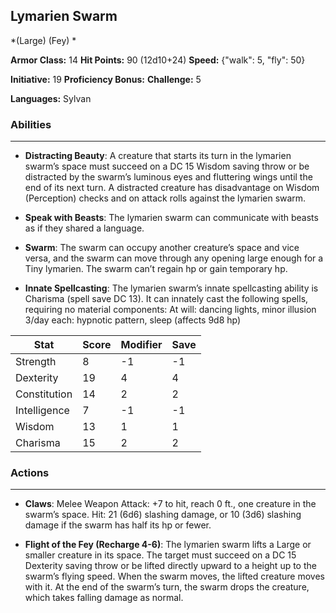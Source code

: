## Lymarien Swarm
*(Large) (Fey) *

**Armor Class:** 14
**Hit Points:** 90 (12d10+24)
**Speed:** {"walk": 5, "fly": 50}

**Initiative:** 19
**Proficiency Bonus:**
**Challenge:** 5

**Languages:** Sylvan

### Abilities
 --- 
- **Distracting Beauty**: A creature that starts its turn in the lymarien swarm’s space must succeed on a DC 15 Wisdom saving throw or be distracted by the swarm’s luminous eyes and fluttering wings until the end of its next turn. A distracted creature has disadvantage on Wisdom (Perception) checks and on attack rolls against the lymarien swarm.

- **Speak with Beasts**: The lymarien swarm can communicate with beasts as if they shared a language.

- **Swarm**: The swarm can occupy another creature’s space and vice versa, and the swarm can move through any opening large enough for a Tiny lymarien. The swarm can’t regain hp or gain temporary hp.

- **Innate Spellcasting**: The lymarien swarm’s innate spellcasting ability is Charisma (spell save DC 13). It can innately cast the following spells, requiring no material components:
At will: dancing lights, minor illusion
3/day each: hypnotic pattern, sleep (affects 9d8 hp)



| Stat | Score | Modifier | Save |
| ---- | ---- | ---- | ---- |
| Strength | 8 | -1 | -1 |
| Dexterity | 19 | 4 | 4 |
| Constitution | 14 | 2 | 2 |
| Intelligence | 7 | -1 | -1 |
| Wisdom | 13 | 1 | 1 |
| Charisma | 15 | 2 | 2 |

### Actions
 --- 
- **Claws**: Melee Weapon Attack: +7 to hit, reach 0 ft., one creature in the swarm’s space. Hit: 21 (6d6) slashing damage, or 10 (3d6) slashing damage if the swarm has half its hp or fewer.

- **Flight of the Fey (Recharge 4-6)**: The lymarien swarm lifts a Large or smaller creature in its space. The target must succeed on a DC 15 Dexterity saving throw or be lifted directly upward to a height up to the swarm’s flying speed. When the swarm moves, the lifted creature moves with it. At the end of the swarm’s turn, the swarm drops the creature, which takes falling damage as normal.

